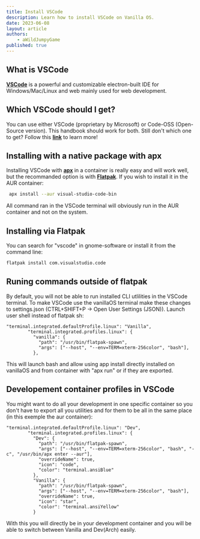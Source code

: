 ```yaml
---
title: Install VSCode
description: Learn how to install VSCode on Vanilla OS.
date: 2023-06-08
layout: article
authors: 
    - aWildJumpyGame
published: true
---
```


## What is VSCode
[**VSCode**](https://code.visualstudio.com/) is a powerful and customizable electron-built IDE for Windows/Mac/Linux and web mainly used for web development.

## Which VSCode should I get?
You can use either VSCode (proprietary by Microsoft) or Code-OSS (Open-Source version). This handbook should work for both. Still don't which one to get? Follow this [**link**](https://github.com/microsoft/vscode/wiki/Differences-between-the-repository-and-Visual-Studio-Code) to learn more!

## Installing with a native package with apx
Installing VSCode with [**apx**](https://documentation.vanillaos.org/docs/apx/) in a container is really easy and will work well, but the recommanded option is with [**Flatpak**](#installing-via-flatpak).
If you wish to install it in the AUR container:
```bash
 apx install --aur visual-studio-code-bin
 ```
All command ran in the VSCode terminal will obviously run in the AUR container and not on the system.
## Installing via Flatpak
You can search for "vscode" in gnome-software or install it from the command line: 
```bash
flatpak install com.visualstudio.code
```

## Runing commands outside of flatpak
By default, you will not be able to run installed CLI utlilities in the VSCode terminal. To make VSCode use the vanillaOS terminal make these changes to settings.json (CTRL+SHIFT+P -> Open User Settings (JSON)).
Launch user shell instead of flatpak sh:
```config
"terminal.integrated.defaultProfile.linux": "Vanilla",
        "terminal.integrated.profiles.linux": {
          "vanilla": {
            "path": "/usr/bin/flatpak-spawn",
            "args": ["--host", "--env=TERM=xterm-256color", "bash"],
          },
```
This will launch bash and allow using app install directly installed on vanillaOS and from container with "apx run" or if they are exported.

## Developement container profiles in VSCode
You might want to do all your development in one specific container so you don't have to export all you utilities and for them to be all in the same place (in this exemple the aur container):
```config
"terminal.integrated.defaultProfile.linux": "Dev",
        "terminal.integrated.profiles.linux": {
          "Dev": {
            "path": "/usr/bin/flatpak-spawn",
            "args": ["--host", "--env=TERM=xterm-256color", "bash", "-c", "/usr/bin/apx enter --aur"],
            "overrideName": true,
            "icon": "code",
            "color": "terminal.ansiBlue"
          },
          "Vanilla": {
            "path": "/usr/bin/flatpak-spawn",
            "args": ["--host", "--env=TERM=xterm-256color", "bash"],
            "overrideName": true,
            "icon": "star",
            "color": "terminal.ansiYellow"
          }
```
  With this you will directly be in your development container and you will be able to switch between Vanilla and Dev(Arch) easily.